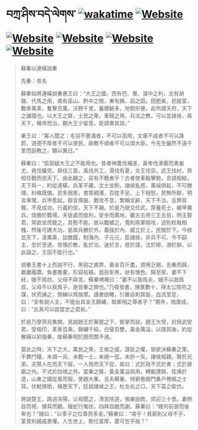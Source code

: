 # བཀྲ་ཤིས་བདེ་ལེགས་	[![wakatime](https://wakatime.com/badge/user/5043ee4a-e361-4607-9d47-d557f2005d05.svg)](https://wakatime.com/@5043ee4a-e361-4607-9d47-d557f2005d05)	[![Website](https://img.shields.io/website?label=&up_color=orange&up_message=Tianchi&url=https%3A%2F%2Fshields.io)](https://tianchi.aliyun.com/home/science/scienceDetail?userId=1095279182618)	[![Website](https://img.shields.io/website?label=&up_color=green&up_message=Yuque&url=https%3A%2F%2Fshields.io)](https://www.yuque.com/ivanaxu)	[![Website](https://img.shields.io/website?label=&up_color=yellow&up_message=Leetcode&url=https%3A%2F%2Fshields.io)](https://leetcode.cn/u/ivanaxu)	[![Website](https://img.shields.io/website?label=&up_color=violet&up_message=AIstudio&url=https%3A%2F%2Fshields.io)](https://aistudio.baidu.com/aistudio/personalcenter/thirdview/979775)	[![Website](https://img.shields.io/website?label=&up_color=red&up_message=Gitee&url=https%3A%2F%2Fshields.io)](https://gitee.com/IvanaXu)
> 蘇秦以連橫說秦
> 
> 先秦：佚名 
> 
> 蘇秦始將連橫說秦惠王曰：“大王之國，西有巴、蜀、漢中之利，北有胡貉、代馬之用，南有巫山、黔中之限，東有餚、函之固。田肥美，民殷富，戰車萬乘，奮擊百萬，沃野千里，蓄積饒多，地勢形便，此所謂天府，天下之雄國也。以大王之賢，士民之衆，車騎之用，兵法之教，可以並諸侯，吞天下，稱帝而治。願大王少留意，臣請奏其效。”
> 
> 秦王曰：“寡人聞之：毛羽不豐滿者，不可以高飛，文章不成者不可以誅罰，道德不厚者不可以使民，政教不順者不可以煩大臣。今先生儼然不遠千里而庭教之，願以異日。”
> 
> 蘇秦曰：“臣固疑大王之不能用也。昔者神農伐補遂，黃帝伐涿鹿而禽蚩尤，堯伐驩兜，舜伐三苗，禹伐共工，湯伐有夏，文王伐崇，武王伐紂，齊桓任戰而伯天下。由此觀之，惡有不戰者乎？古者使車轂擊馳，言語相結，天下爲一，約從連橫，兵革不藏。文士並飭，諸侯亂惑，萬端俱起，不可勝理。科條既備，民多僞態，書策稠濁，百姓不足。上下相愁，民無所聊，明言章理，兵甲愈起。辯言偉服，戰攻不息，繁稱文辭，天下不治。舌弊耳聾，不見成功，行義約信，天下不親。於是乃廢文任武，厚養死士，綴甲厲兵，效勝於戰場。夫徒處而致利，安坐而廣地，雖古五帝三王五伯，明主賢君，常欲坐而致之，其勢不能。故以戰續之，寬則兩軍相攻，迫則杖戟相橦，然後可建大功。是故兵勝於外，義強於內，威立於上，民服於下。今欲並天下，凌萬乘，詘敵國，制海內，子元元，臣諸侯，非兵不可。今不嗣主，忽於至道，皆惛於教，亂於治，迷於言，惑於語，沈於辯，溺於辭。以此論之，王固不能行也。”
> 
> 說秦王書十上而說不行，黑貂之裘弊，黃金百斤盡，資用乏絕，去秦而歸，羸縢履蹻，負書擔橐，形容枯槁，面目犁黑，狀有愧色。歸至家，妻不下紝，嫂不爲炊。父母不與言。蘇秦喟嘆曰：“妻不以我爲夫，嫂不以我爲叔，父母不以我爲子，是皆秦之罪也。”乃夜發書，陳篋數十，得太公陰符之謀，伏而誦之，簡練以爲揣摩。讀書欲睡，引錐自刺其股，血流至足，曰：“安有說人主，不能出其金玉錦繡，取卿相之尊者乎？”期年，揣摩成，曰：“此真可以說當世之君矣。”
> 
> 於是乃摩燕烏集闕，見說趙王於華屋之下，抵掌而談，趙王大悅，封爲武安君。受相印，革車百乘，錦繡千純，白璧百雙，黃金萬溢，以隨其後，約從散橫以抑強秦，故蘇秦相於趙而關不通。
> 
> 當此之時，天下之大，萬民之衆，王侯之威，謀臣之權，皆欲決蘇秦之策。不費鬥糧，未煩一兵，未戰一士，未絕一弦，未折一矢，諸侯相親，賢於兄弟。夫賢人在而天下服，一人用而天下從，故曰：式於政不式於勇；式於廊廟之內，不式於四境之外。當秦之隆，黃金萬溢爲用，轉轂連騎，炫熿於道，山東之國從風而服，使趙大重。且夫蘇秦，特窮巷掘門桑戶棬樞之士耳，伏軾撙銜，橫歷天下，廷說諸侯之王，杜左右之口，天下莫之能伉。
> 
> 將說楚王，路過洛陽，父母聞之，清宮除道，張樂設飲，郊迎三十里。妻側目而視，傾耳而聽。嫂蛇行匍伏，四拜自跪而謝。蘇秦曰：“嫂何前倨而後卑也？”嫂曰：“以季子之位尊而多金。”蘇秦曰：“嗟乎！貧窮則父母不子，富貴則親戚畏懼。人生世上，勢位富厚，蓋可忽乎哉？”
>
